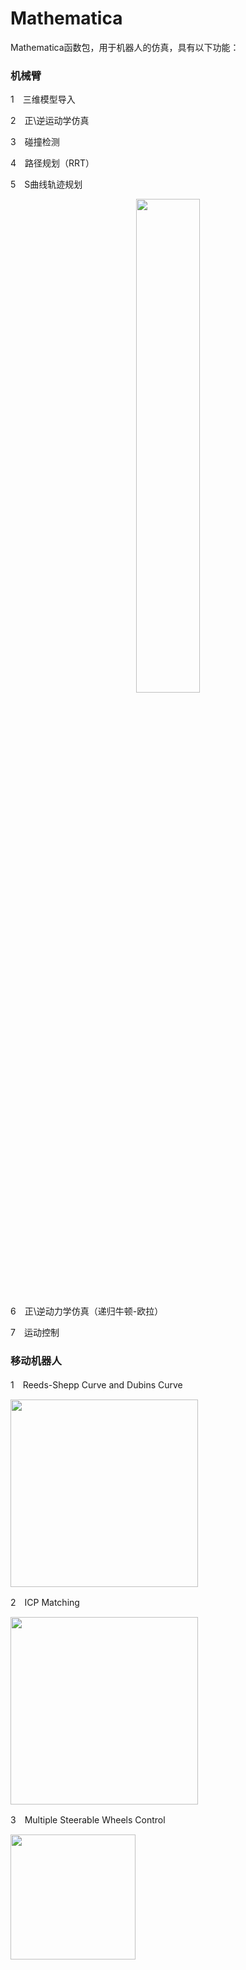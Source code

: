 # Mathematica
  Mathematica函数包，用于机器人的仿真，具有以下功能：

### 机械臂

1　三维模型导入

2　正\逆运动学仿真

3　碰撞检测

4　路径规划（RRT）

5　S曲线轨迹规划

<center><img src="https://img-blog.csdnimg.cn/20190612194347655.gif" width="45%" /></center>

6　正\逆动力学仿真（递归牛顿-欧拉）

7　运动控制

### 移动机器人

1　Reeds-Shepp Curve and Dubins Curve

<img src="https://raw.githubusercontent.com/robinvista/Mathematica/master/gif/5-1.gif" height="300" />

2　ICP Matching

<img src="https://github.com/robinvista/Mathematica/blob/master/gif/2.gif" height="300" />

3　Multiple Steerable Wheels Control


<img src="https://github.com/robinvista/Mathematica/blob/master/gif/10.gif" height="200" />
